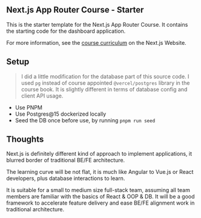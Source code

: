 ## Next.js App Router Course - Starter

This is the starter template for the Next.js App Router Course. It contains the starting code for the dashboard application.

For more information, see the [course curriculum](https://nextjs.org/learn) on the Next.js Website.

## Setup
> I did a little modification for the database part of this source code. I used `pg` instead of course appointed `@vercel/postgres` library in the course book. It is slightly different in terms of database config and client API usage.

- Use PNPM
- Use Postgres@15 dockerized locally
- Seed the DB once before use, by running `pnpm run seed`

## Thoughts
Next.js is definitely different kind of approach to implement applications, it blurred border of traditional BE/FE architecture.

The learning curve will be not flat, it is much like Angular to Vue.js or React developers, plus database interactions to learn.

It is suitable for a small to medium size full-stack team, assuming all team members are familiar with the basics of React & OOP & DB. It will be a good framework to accelerate feature delivery and ease BE/FE alignment work in traditional architecture.
